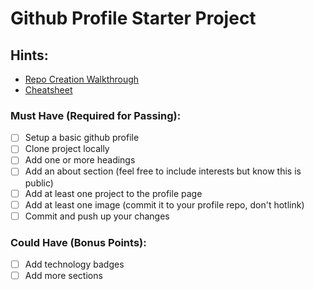 # Github Profile Starter Project
## Hints:

- [Repo Creation Walkthrough](https://docs.github.com/en/account-and-profile/how-tos/setting-up-and-managing-your-github-profile/customizing-your-profile/managing-your-profile-readme)
- [Cheatsheet](https://docs.github.com/en/get-started/writing-on-github/getting-started-with-writing-and-formatting-on-github/quickstart-for-writing-on-github)



### Must Have (Required for Passing):

- [ ] Setup a basic github profile
- [ ] Clone project locally
- [ ] Add one or more headings
- [ ] Add an about section (feel free to include interests but know this is public)
- [ ] Add at least one project to the profile page
- [ ] Add at least one image (commit it to your profile repo, don't hotlink)
- [ ] Commit and push up your changes

### Could Have (Bonus Points):

- [ ] Add technology badges
- [ ] Add more sections
